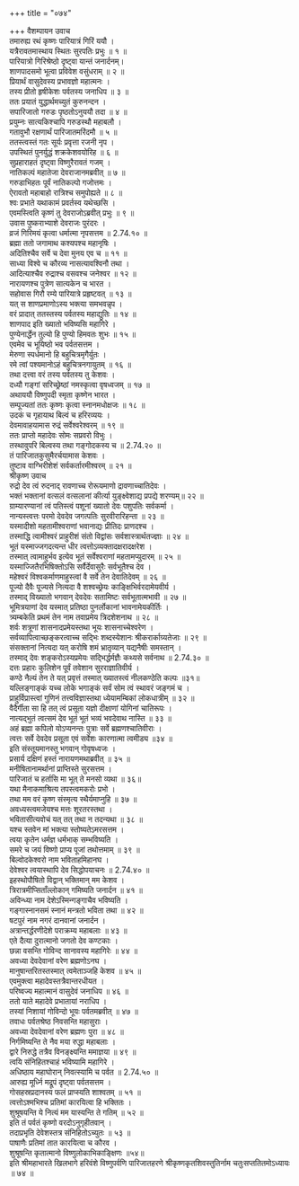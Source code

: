 +++
title = "०७४"

+++
वैशम्पायन उवाच  
तमारुह्य रथं कृष्णः पारियात्रं गिरिं ययौ ।  
यत्रैरावतमास्थाय स्थितः सुरपतिः प्रभुः ॥ १ ॥  
पारियात्रो गिरिश्रेष्ठो दृष्ट्वा यान्तं जनार्दनम्।  
शाणपादसमो भूत्वा प्रविवेश वसुंधराम् ॥ २ ॥  
प्रियार्थं वासुदेवस्य प्रभावज्ञो महात्मनः ।  
तस्य प्रीतो हृषीकेशः पर्वतस्य जनाधिप ॥ ३ ॥  
ततः प्रयातं युद्धार्थमच्युतं कुरुनन्दन ।  
सपारिजातो गरुडः पृष्ठतोऽनुययौ तदा ॥ ४ ॥  
प्रयुम्नः सात्यकिश्चापि गरुडस्थौ महाबलौ ।  
गतावुभौ रक्षणार्थं पारिजातमरिंदमौ ॥ ५ ॥  
ततस्त्वस्तं गतः सूर्यः प्रवृत्ता रजनी नृप ।  
उपस्थितं पुनर्युद्धं शक्रकेशवयोरिह ॥ ६ ॥  
सुप्रहाराहतं दृष्ट्वा विष्णुरैरावतं गजम् ।  
नातिकल्पं महातेजा देवराजानमब्रवीत् ॥ ७ ॥  
गरुडाभिहतः पूर्वं नातिकल्पो गजोत्तमः ।  
ऐरावतो महाबाहो रात्रिश्च समुपोह्यते ॥ ८ ॥  
श्वः प्रभाते यथाकामं प्रवर्तस्व यथेच्छसि ।  
एवमस्त्विति कृष्णं तु देवराजोऽब्रवीत् प्रभुः ॥ ९ ॥  
उवास पुष्कराभ्याशे देवराजः पुरंदरः ।  
व्रजं गिरिमयं कृत्वा धर्मात्मा नृपसत्तम ॥ 2.74.१० ॥  
ब्रह्मा ततो जगामाथ कश्यपश्च महानृषिः ।  
अदितिश्चैव सर्वे च देवा मुनय एव च ॥ ११ ॥  
साध्या विश्वे च कौरव्य नासत्यावश्विनौ तथा ।  
आदित्याश्चैव रुद्राश्च वसवश्च जनेश्वर ॥ १२ ॥  
नारायणश्च पुत्रेण सात्यकेन च भारत ।  
सहोवास गिरौ रम्ये पारियात्रे प्रहृष्टवत् ॥ १३ ॥  
यत् स शाणप्रमाणोऽस्य भक्त्या समभवन्नृप ।  
वरं प्रादात् ततस्तस्य पर्वतस्य महाद्युतिः ॥ १४ ॥  
शाणपाद इति ख्यातो भविष्यसि महागिरे ।  
पुण्येनार्द्धेन तुल्यो हि पुण्यो हिमवतः शुभः ॥ १५ ॥  
एवमेव च भूयिष्ठो भव पर्वतसत्तम ।  
मेरुणा स्पर्धमानो हि बहुचित्रमृगैर्युतः ।  
रमे त्वां पश्यमानोऽहं बहुचित्रनगायुतम् ॥ १६ ॥  
तथा दत्त्वा वरं तस्य पर्वतस्य तु केशवः ।  
दध्यौ गङ्गां सरिच्छ्रेष्ठां नमस्कृत्वा वृषध्वजम् ॥ १७ ॥  
अथाययौ विष्णुपदी स्मृता कृष्णेन भारत ।  
सम्पूज्यतां ततः कृष्णः कृत्वा स्नानमधोक्षजः ॥ १८ ॥  
उदकं च गृहायाथ बिल्वं च हरिरव्ययः ।  
देवमावाहयामास रुद्रं सर्वेश्वरेश्वरम् ॥ १९ ॥  
ततः प्राप्तो महादेवः सोमः सप्रवरो विभुः ।  
तस्थावुपरि बिल्वस्य तथा गङ्गोदकस्य च ॥ 2.74.२० ॥  
तं पारिजातकुसुमैरर्चयामास केशवः ।  
तुष्टाव वाग्भिरीशेशं सर्वकर्तारमीश्वरम् ॥ २१ ॥  
श्रीकृष्ण उवाच  
रुद्रो देव त्वं रुदनाद् रावणाच्च रोरूयमाणो द्रावणाच्चातिदेवः ।  
भक्तं भक्तानां वत्सलं वत्सलानां कीर्त्या युङ्क्ष्वेशाद्य प्रपद्ये शरण्यम्॥ २२ ॥  
ग्राम्यारण्यानां त्वं पतिस्त्वं पशूनां ख्यातो देवः पशुपतिः सर्वकर्मा ।  
नान्यस्त्वत्तः परमो देवदेव जगत्पतिः सुरवीरारिहन्ता ॥ २३ ॥  
यस्मादीशो महतामीश्वराणां भवानाद्यः प्रीतिदः प्राणदश्च ।  
तस्माद्धि त्वामीश्वरं प्राहुरीशं संतो विद्वांसः सर्वशास्त्रार्थतज्ज्ञाः ॥ २४ ॥  
भूतं यस्माज्जगदत्यन्त धीर त्वत्तोऽव्यक्तादक्षरादक्षरेश ।  
तस्मात् त्वामाहुर्भव इत्येव भूतं सर्वेश्वराणां महतामप्युदारम् ॥ २५ ॥  
यस्माज्जितैरभिषिक्तोऽसि सर्वैर्देवासुरैः सर्वभूतैश्च देव ।  
महेश्वरं विश्वकर्माणमाहुस्त्वां वै सर्वे तेन देवातिदेवम् ॥ २६ ॥  
पूज्यो दैवैः पूज्यसे नित्यदा वै शश्वच्छ्रेयः काङ्क्षिभिर्वरदामेयवीर्य ।  
तस्माद् विख्यातो भगवान् देवदेवः सतामिष्टः सर्वभूतात्मभावी ॥ २७ ॥  
भूमित्रयाणां देव यस्मात् प्रतिष्ठा पुनर्लोकानां भावनामेयकीर्तिः ।  
त्र्यम्बकेति प्रथमं तेन नाम तवाप्रमेय त्रिदशेशनाथ ॥ २८ ॥  
शर्वः शत्रूणां शासनादप्रमेयस्तथा भूयः शासनाच्चेश्वरेण ।  
सर्वव्यापित्वाच्छङ्करत्वाच्च सद्भिः शब्दस्येशानः श्रीकरार्काग्र्यतेजाः ॥ २९ ॥  
संसक्तानां नित्यदा यत् करोषि शमं भ्रातृव्यान् यद्यनैषीः समस्तान् ।  
तस्माद् देवः शङ्करोऽस्यप्रमेयः सद्भिर्द्धर्मज्ञैः कथ्यसे सर्वनाथ ॥ 2.74.३० ॥  
दत्तः प्रहारः कुलिशेन पूर्वं तवेशान सुरराज्ञातिवीर्य ।  
कण्ठे नैल्यं तेन ते यत् प्रवृत्तं तस्मात् ख्यातस्त्वं नीलकण्ठेति कल्पः ॥३१॥  
यल्लिङ्गाङ्कं यच्च लोके भगाङ्कं सर्वं सोम त्वं स्थावरं जङ्गमं च ।  
प्राहुर्विप्रास्त्वां गुणिनं तत्त्वविज्ञास्तथा ध्येयामम्बिकां लोकधात्रीम् ॥ ३२ ॥  
वैदैर्गीता सा हि तत् त्वं प्रसूता यज्ञो दीक्षाणां योगिनां चातिरूपः ।  
नात्यद्भुतं त्वत्समं देव भूतं भूतं भव्यं भवदेवाथ नास्ति ॥ ३३ ॥  
अहं ब्रह्मा कपिलो योऽप्यनन्तः पुत्राः सर्वे ब्रह्मणश्चातिवीराः ।  
त्वत्तः सर्वे देवदेव प्रसूता एवं सर्वेशः कारणात्मा त्वमीड्य ॥३४ ॥  
इति संस्तूयमानस्तु भगवान् गोवृषध्वजः ।  
प्रसार्य दक्षिणं हस्तं नारायणमथाब्रवीत् ॥ ३५ ॥  
मनीषितानामर्थानां प्राप्तिस्ते सुरसत्तम ।  
पारिजातं च हर्तासि मा भूत् ते मनसो व्यथा ॥ ३६॥  
यथा मैनाकमाश्रित्य तपस्त्वमकरोः प्रभो ।  
तथा मम वरं कृष्ण संस्मृत्य स्थैर्यमाप्नुहि ॥ ३७ ॥  
अवध्यस्त्वमजेयश्च मत्तः शूरतरस्तथा ।  
भवितासीत्यवोचं यत् तत् तथा न तदन्यथा ॥ ३८ ॥  
यश्च स्तवेन मां भक्त्या स्तोष्यतेऽमरसत्तम ।  
त्वया कृतेन धर्मज्ञ धर्मभाक् सम्भविष्यति ।  
समरे च जयं विष्णो प्राप्य पूजां तथोत्तमाम् ॥ ३९ ॥  
बिल्वोदकेश्वरो नाम भविताहमिहानघ ।  
देवेश्वर त्वयास्थापि देव सिद्धोपयाचनः ॥ 2.74.४० ॥  
इहस्थोपौषितो विद्वान् भक्तिमान् मम केशव ।  
त्रिरात्रमीप्सिताँल्लोकान् गमिष्यति जनार्दन ॥ ४१ ॥  
अविन्ध्या नाम देशेऽस्मिन्गङ्गाचैव भविष्यति ।  
गङ्गास्नानसमं स्नानं मन्त्रतो भविता तथा ॥ ४२ ॥  
षटपुरं नाम नगरं दानवानां जनार्दन ।  
अत्रान्तर्द्धरणीदेशे पराक्रम्य महाबलाः ॥ ४३ ॥  
एते दैत्या दुरात्मानो जगतो देव कण्टकाः ।  
छन्ना वसन्ति गोविन्द सानावस्य महागिरेः ॥ ४४ ॥  
अवध्या देवदेवानां वरेण ब्रह्मणोऽनघ ।  
मानुषान्तरितस्तस्मात् त्वमेताञ्जहि केशव ॥ ४५ ॥  
एवमुक्त्वा महादेवस्तत्रैवान्तरधीयत ।  
परिष्वज्य महात्मानं वासुदेवं जनाधिप ॥ ४६ ॥  
ततो याते महादेवे प्रभातायां नराधिप ।  
तस्यां निशायां गोविन्दो भूयः पर्वतमब्रवीत् ॥ ४७ ॥  
तवाधः पर्वतश्रेष्ठ निवसन्ति महासुराः ।  
अवध्या देवदेवानां वरेण ब्रह्मणः पुरा ॥ ४८ ॥  
निर्गमिष्यन्ति ते नैव मया रुद्धा महाबलाः ।  
द्वारे निरुद्धे तत्रैव विनङ्क्ष्यन्ति ममाज्ञया ॥ ४९ ॥  
त्वयि संनिहितश्चाहं भविष्यामि महागिरे ।  
अधिष्ठाय महाघोरान् निवत्स्यामि च पर्वत ॥ 2.74.५० ॥  
आरुह्य मूर्ध्नि मद्रूपं दृष्ट्वा पर्वतसत्तम ।  
गोसहस्रप्रदानस्य फलं प्राप्स्यति शाश्वतम् ॥ ५१ ॥  
त्वत्तोऽश्मभिश्च प्रतिमां कारयित्वा हि भक्तितः ।  
शुश्रूषयन्ति ये नित्यं मम यास्यन्ति ते गतिम् ॥ ५२ ॥  
इति तं पर्वतं कृष्णो वरदोऽनुगृहीतवान् ।  
तदाप्रभृति देवेशस्तत्र संनिहितोऽच्युतः ॥ ५३ ॥  
पाषाणैः प्रतिमां तात कारयित्वा च कौरव ।  
शुश्रूषन्ति कृतात्मानो विष्णुलोकाभिकाङ्क्षिणः ॥५४॥  
इति श्रीमहाभारते खिलभागे हरिवंशे विष्णुपर्वणि पारिजातहरणे श्रीकृष्णकृतशिवस्तुतिर्नाम चतुःसप्ततितमोऽध्यायः ॥ ७४ ॥